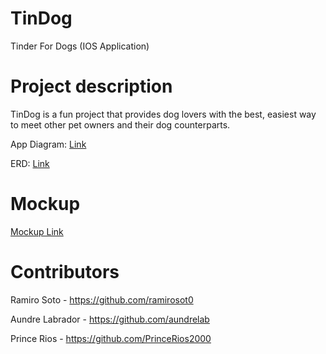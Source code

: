 # TinDog
Tinder For Dogs (IOS Application)

# Project description
TinDog is a fun project that provides dog lovers with the best, easiest way to meet other pet owners and their dog counterparts. 

App Diagram: [Link](https://user-images.githubusercontent.com/56173707/139515434-87f4d971-d0f2-49a7-b4d7-9c24dca41eb1.png)


ERD: [Link](https://user-images.githubusercontent.com/56173707/139502965-210ffc3c-2e30-4826-aa60-f19a71bddced.png)

# Mockup
[Mockup Link](https://drive.google.com/file/d/1fZYS3Gsfe0adLVGfxM8WXDfcbYIOMFHN/view?usp=sharing)

# Contributors
Ramiro Soto - https://github.com/ramirosot0

Aundre Labrador - https://github.com/aundrelab

Prince Rios - https://github.com/PrinceRios2000
